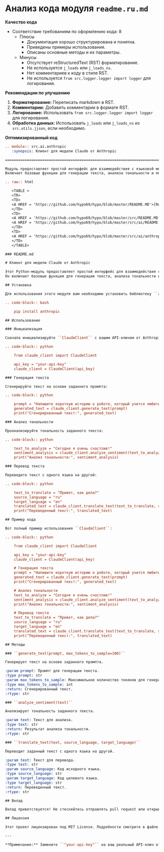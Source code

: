 # Анализ кода модуля `readme.ru.md`

**Качество кода**
-  Соответствие требованиям по оформлению кода: 8
    -   Плюсы
        - Документация хорошо структурирована и понятна.
        - Приведены примеры использования.
        - Описаны основные методы и их параметры.
    -   Минусы
        - Отсутствует reStructuredText (RST) форматирование.
        - Не используется `j_loads` или `j_loads_ns`.
        - Нет комментариев к коду в стиле RST.
        - Не используется `from src.logger.logger import logger` для логирования.

**Рекомендации по улучшению**
1.  **Форматирование:** Переписать markdown в RST.
2.  **Комментарии:** Добавить комментарии в формате RST.
3.  **Логирование:** Использовать `from src.logger.logger import logger` для логирования.
4.  **Обработка данных:**  Использовать `j_loads` или `j_loads_ns` из `src.utils.jjson`, если необходимо.

**Оптимизированный код**
```rst
.. module:: src.ai.anthropic
   :synopsis: Клиент для модели Claude от Anthropic

=========================================================================================

Модуль предоставляет простой интерфейс для взаимодействия с языковой моделью Claude от Anthropic.
Включает базовые функции для генерации текста, анализа тональности и перевода текста.

.. raw:: html

   <TABLE >
   <TR>
   <TD>
   <A HREF = 'https://github.com/hypo69/hypo/blob/master/README.MD'>[Root ↑]</A>
   </TD>
   <TD>
   <A HREF = 'https://github.com/hypo69/hypo/blob/master/src/README.MD'>src</A> /
   <A HREF = 'https://github.com/hypo69/hypo/blob/master/src/ai/README.MD'>ai</A>
   </TD>
   <TD>
   <A HREF = 'https://github.com/hypo69/hypo/blob/master/src/ai/anthropic/README.MD'>English</A>
   </TD>
   </TABLE>

### README.md

# Клиент для модели Claude от Anthropic

Этот Python-модуль предоставляет простой интерфейс для взаимодействия с языковой моделью Claude от Anthropic.
Он включает базовые функции для генерации текста, анализа тональности и перевода текста.

## Установка

Для использования этого модуля вам необходимо установить библиотеку ``anthropic``:

.. code-block:: bash

    pip install anthropic

## Использование

### Инициализация

Сначала инициализируйте ``ClaudeClient`` с вашим API-ключом от Anthropic:

.. code-block:: python

    from claude_client import ClaudeClient

    api_key = "your-api-key"
    claude_client = ClaudeClient(api_key)

### Генерация текста

Сгенерируйте текст на основе заданного промпта:

.. code-block:: python

    prompt = "Напишите короткую историю о роботе, который учится любить."
    generated_text = claude_client.generate_text(prompt)
    print("Сгенерированный текст:", generated_text)

### Анализ тональности

Проанализируйте тональность заданного текста:

.. code-block:: python

    text_to_analyze = "Сегодня я очень счастлив!"
    sentiment_analysis = claude_client.analyze_sentiment(text_to_analyze)
    print("Анализ тональности:", sentiment_analysis)

### Перевод текста

Переведите текст с одного языка на другой:

.. code-block:: python

    text_to_translate = "Привет, как дела?"
    source_language = "ru"
    target_language = "en"
    translated_text = claude_client.translate_text(text_to_translate, source_language, target_language)
    print("Переведенный текст:", translated_text)

## Пример кода

Вот полный пример использования ``ClaudeClient``:

.. code-block:: python

    from claude_client import ClaudeClient

    api_key = "your-api-key"
    claude_client = ClaudeClient(api_key)

    # Генерация текста
    prompt = "Напишите короткую историю о роботе, который учится любить."
    generated_text = claude_client.generate_text(prompt)
    print("Сгенерированный текст:", generated_text)

    # Анализ тональности
    text_to_analyze = "Сегодня я очень счастлив!"
    sentiment_analysis = claude_client.analyze_sentiment(text_to_analyze)
    print("Анализ тональности:", sentiment_analysis)

    # Перевод текста
    text_to_translate = "Привет, как дела?"
    source_language = "ru"
    target_language = "en"
    translated_text = claude_client.translate_text(text_to_translate, source_language, target_language)
    print("Переведенный текст:", translated_text)

## Методы

### ``generate_text(prompt, max_tokens_to_sample=100)``

Генерирует текст на основе заданного промпта.

:param prompt: Промпт для генерации текста.
:type prompt: str
:param max_tokens_to_sample: Максимальное количество токенов для генерации.
:type max_tokens_to_sample: int
:return: Сгенерированный текст.
:rtype: str

### ``analyze_sentiment(text)``

Анализирует тональность заданного текста.

:param text: Текст для анализа.
:type text: str
:return: Результат анализа тональности.
:rtype: str

### ``translate_text(text, source_language, target_language)``

Переводит заданный текст с одного языка на другой.

:param text: Текст для перевода.
:type text: str
:param source_language: Код исходного языка.
:type source_language: str
:param target_language: Код целевого языка.
:type target_language: str
:return: Переведенный текст.
:rtype: str

## Вклад

Вклад приветствуется! Не стесняйтесь отправлять pull request или открывать issue, если вы столкнулись с какими-либо проблемами или имеете предложения по улучшению.

## Лицензия

Этот проект лицензирован под MIT License. Подробности смотрите в файле `LICENSE`.

---

**Примечание:** Замените ``"your-api-key"`` на ваш реальный API-ключ от Anthropic.
```